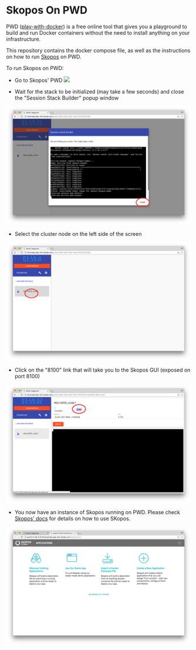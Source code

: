 # Skopos On PWD
PWD ([play-with-docker](http://play-with-docker.com/)) is a free online tool that gives you a playground to build and run Docker containers without the need to install anything on your infrastructure.

This repository contains the docker compose file, as well as the instructions on how to run [Skopos](http://opsani.com/skopos/) on PWD.

To run Skopos on PWD:

 - Go to Skopos' PWD <a href="http://labs.play-with-docker.com/?stack=https://raw.githubusercontent.com/opsani/skopos-on-pwd/master/docker-compose.yml"  target="_blank"><img src="https://github.com/play-with-docker/stacks/raw/cff22438cb4195ace27f9b15784bbb497047afa7/assets/images/button.png"></a>

 - Wait for the stack to be initialized (may take a few seconds) and close the "Session Stack Builder" popup window

![](step1.png)

 - Select the cluster node on the left side of the screen

![](step2.png)


 - Click on the "8100" link that will take you to the Skopos GUI (exposed on port 8100)

![](step3.png)


 - You now have an instance of Skopos running on PWD. Please check [Skopos' docs](http://doc.opsani.com/skopos/edge/GET-STARTED/#new-user-workflows) for details on how to use SKopos.

 ![](step4.png)
